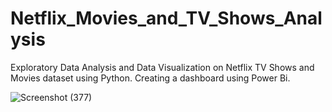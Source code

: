 # Netflix_Movies_and_TV_Shows_Analysis
Exploratory Data Analysis and Data Visualization on Netflix TV Shows and Movies dataset using Python. Creating a dashboard using Power Bi.


![Screenshot (377)](https://github.com/Sangita-Majumder/Netflix_Movies_and_TV_Shows_Analysis/assets/60837967/16e27838-7575-4caa-b1e8-005154de7fee)
